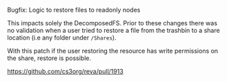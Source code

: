 Bugfix: Logic to restore files to readonly nodes

This impacts solely the DecomposedFS. Prior to these changes there was no validation when a user tried to restore a file from the trashbin to a share location (i.e any folder under `/Shares`).

With this patch if the user restoring the resource has write permissions on the share, restore is possible.

https://github.com/cs3org/reva/pull/1913
